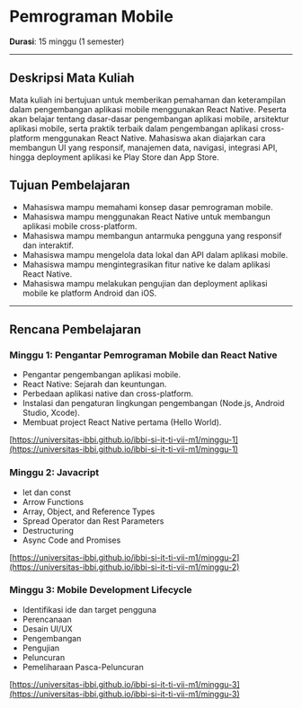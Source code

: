 # Pemrograman Mobile
**Durasi**: 15 minggu (1 semester)

---

## Deskripsi Mata Kuliah

Mata kuliah ini bertujuan untuk memberikan pemahaman dan keterampilan dalam pengembangan aplikasi mobile menggunakan React Native. Peserta akan belajar tentang dasar-dasar pengembangan aplikasi mobile, arsitektur aplikasi mobile, serta praktik terbaik dalam pengembangan aplikasi cross-platform menggunakan React Native. Mahasiswa akan diajarkan cara membangun UI yang responsif, manajemen data, navigasi, integrasi API, hingga deployment aplikasi ke Play Store dan App Store.

## Tujuan Pembelajaran

- Mahasiswa mampu memahami konsep dasar pemrograman mobile.
- Mahasiswa mampu menggunakan React Native untuk membangun aplikasi mobile cross-platform.
- Mahasiswa mampu membangun antarmuka pengguna yang responsif dan interaktif.
- Mahasiswa mampu mengelola data lokal dan API dalam aplikasi mobile.
- Mahasiswa mampu mengintegrasikan fitur native ke dalam aplikasi React Native.
- Mahasiswa mampu melakukan pengujian dan deployment aplikasi mobile ke platform Android dan iOS.

---

## Rencana Pembelajaran

### Minggu 1: Pengantar Pemrograman Mobile dan React Native

- Pengantar pengembangan aplikasi mobile.
- React Native: Sejarah dan keuntungan.
- Perbedaan aplikasi native dan cross-platform.
- Instalasi dan pengaturan lingkungan pengembangan (Node.js, Android Studio, Xcode).
- Membuat project React Native pertama (Hello World).

[https://universitas-ibbi.github.io/ibbi-si-it-ti-vii-m1/minggu-1](https://universitas-ibbi.github.io/ibbi-si-it-ti-vii-m1/minggu-1)

### Minggu 2: Javacript

- let dan const
- Arrow Functions
- Array, Object, and Reference Types
- Spread Operator dan Rest Parameters
- Destructuring
- Async Code and Promises

[https://universitas-ibbi.github.io/ibbi-si-it-ti-vii-m1/minggu-2](https://universitas-ibbi.github.io/ibbi-si-it-ti-vii-m1/minggu-2)

### Minggu 3: Mobile Development Lifecycle

- Identifikasi ide dan target pengguna
- Perencanaan
- Desain UI/UX
- Pengembangan
- Pengujian
- Peluncuran
- Pemeliharaan Pasca-Peluncuran

[https://universitas-ibbi.github.io/ibbi-si-it-ti-vii-m1/minggu-3](https://universitas-ibbi.github.io/ibbi-si-it-ti-vii-m1/minggu-3)